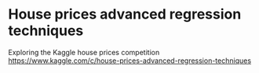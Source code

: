 # House prices advanced regression techniques
Exploring the Kaggle house prices competition
https://www.kaggle.com/c/house-prices-advanced-regression-techniques
